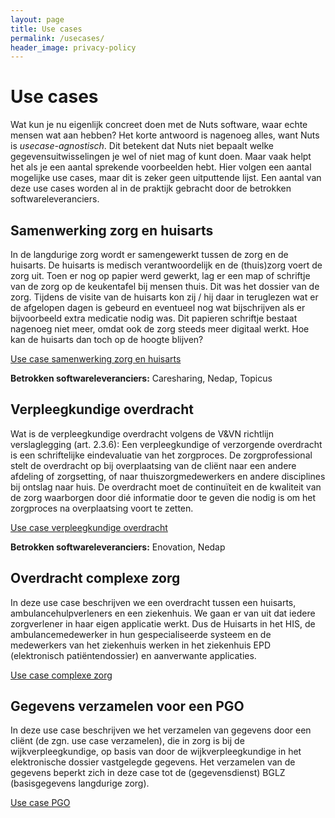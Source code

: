 ```yaml
---
layout: page
title: Use cases
permalink: /usecases/
header_image: privacy-policy
---
```


# Use cases

Wat kun je nu eigenlijk concreet doen met de Nuts software, waar echte mensen wat aan hebben? Het korte antwoord is nagenoeg alles, want Nuts is _usecase-agnostisch_. Dit betekent dat Nuts niet bepaalt welke gegevensuitwisselingen je wel of niet mag of kunt doen. Maar vaak helpt het als je een aantal sprekende voorbeelden hebt. Hier volgen een aantal mogelijke use cases, maar dit is zeker geen uitputtende lijst. Een aantal van deze use cases worden al in de praktijk gebracht door de betrokken softwareleveranciers.

## Samenwerking zorg en huisarts

In de langdurige zorg wordt er samengewerkt tussen de zorg en de huisarts. De huisarts is medisch verantwoordelijk en de (thuis)zorg voert de zorg uit. Toen er nog op papier werd gewerkt, lag er een map of schriftje van de zorg op de keukentafel bij mensen thuis. Dit was het dossier van de zorg. Tijdens de visite van de huisarts kon zij / hij daar in teruglezen wat er de afgelopen dagen is gebeurd en eventueel nog wat bijschrijven als er bijvoorbeeld extra medicatie nodig was. Dit papieren schriftje bestaat nagenoeg niet meer, omdat ook de zorg steeds meer digitaal werkt. Hoe kan de huisarts dan toch op de hoogte blijven?

[Use case samenwerking zorg en huisarts](https://docs.google.com/document/d/1f4TrsZG4OvE1MnSBTk2xHfkFbcwRiglT9-6_sipq8BQ/edit?usp=sharing)

**Betrokken softwareleveranciers:** Caresharing, Nedap, Topicus

## Verpleegkundige overdracht

Wat is de verpleegkundige overdracht volgens de V&VN richtlijn verslaglegging (art. 2.3.6):
Een verpleegkundige of verzorgende overdracht is een schriftelijke eindevaluatie van het zorgproces. De zorgprofessional stelt de overdracht op bij overplaatsing van de cliënt naar een andere afdeling of zorgsetting, of naar thuiszorgmedewerkers en andere disciplines bij ontslag naar huis. De overdracht moet de continuïteit en de kwaliteit van de zorg waarborgen door dié informatie door te geven die nodig is om het zorgproces na overplaatsing voort te zetten.

[Use case verpleegkundige overdracht](https://docs.google.com/document/d/15iXancvj9RavIvvlJFUOlVDt9buORUWee3dDQMiXMzo/edit?usp=sharing)

**Betrokken softwareleveranciers:** Enovation, Nedap

## Overdracht complexe zorg

In deze use case beschrijven we een overdracht tussen een huisarts, ambulancehulpverleners en een ziekenhuis. We gaan er van uit dat iedere zorgverlener in haar eigen applicatie werkt. Dus de Huisarts in het HIS, de ambulancemedewerker in hun gespecialiseerde systeem en de medewerkers van het ziekenhuis werken in het ziekenhuis EPD (elektronisch patiëntendossier) en aanverwante applicaties.

[Use case complexe zorg](https://docs.google.com/document/d/1l7FrQDdy4AvSGVYlpODf-bdmXpJ74k3Zf40FYQvjOpY/edit?usp=sharing)

## Gegevens verzamelen voor een PGO

In deze use case beschrijven we het verzamelen van gegevens door een cliënt (de zgn. use case verzamelen), die in zorg is bij de wijkverpleegkundige, op basis van door de wijkverpleegkundige in het elektronische dossier vastgelegde gegevens. Het verzamelen van de gegevens beperkt zich in deze case tot de (gegevensdienst) BGLZ (basisgegevens langdurige zorg).

[Use case PGO](https://docs.google.com/document/d/1c9yhhgaih_fJ3YybGZpy69XM0A2R1JCTjNVB1sGi1j4/edit?usp=sharing)
